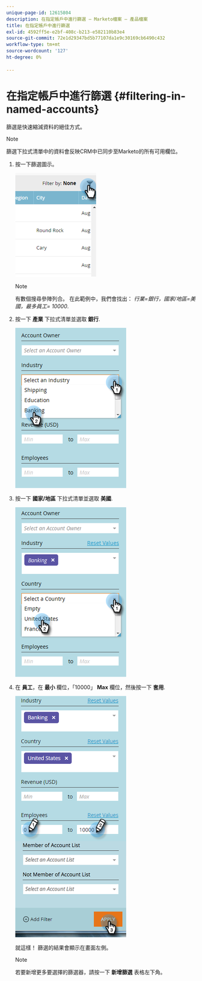 ```yaml
---
unique-page-id: 12615804
description: 在指定帳戶中進行篩選 — Marketo檔案 — 產品檔案
title: 在指定帳戶中進行篩選
exl-id: 4592ff5e-e2bf-408c-b213-e582110b83e4
source-git-commit: 72e1d29347bd5b77107da1e9c30169cb6490c432
workflow-type: tm+mt
source-wordcount: '127'
ht-degree: 0%

---
```


# 在指定帳戶中進行篩選 {#filtering-in-named-accounts}

篩選是快速縮減資料的絕佳方式。

>[!NOTE]
>
>篩選下拉式清單中的資料會反映CRM中已同步至Marketo的所有可用欄位。

1. 按一下篩選圖示。

   ![](assets/filter-one.png)

   >[!NOTE]
   >
   >有數個搜尋參陣列合。 在此範例中，我們會找出： _行業=銀行，國家/地區=美國，最多員工= 10000_.

1. 按一下 **產業** 下拉式清單並選取 **銀行**.

   ![](assets/filter-2.png)

1. 按一下 **國家/地區** 下拉式清單並選取 **美國**.

   ![](assets/filter-3.png)

1. 在 **員工**，在 **最小** 欄位，「10000」 **Max** 欄位，然後按一下 **套用**.

   ![](assets/four-2.png)

   就這樣！ 篩選的結果會顯示在畫面左側。

   >[!NOTE]
   >
   >若要新增更多要選擇的篩選器，請按一下 **新增篩選** 表格左下角。
